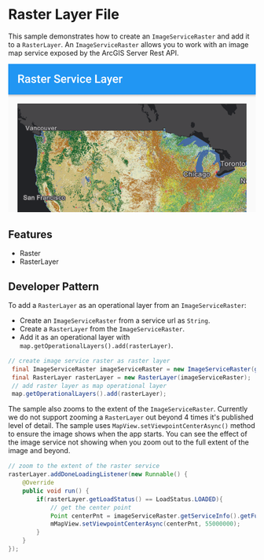 # Raster Layer File
This sample demonstrates how to create an `ImageServiceRaster` and add it to a `RasterLayer`. An `ImageServiceRaster` allows you to work with an image map service exposed by the ArcGIS Server Rest API.

![](raster-layer-service.png)

## Features
- Raster
- RasterLayer

## Developer Pattern
To add a `RasterLayer` as an operational layer from an `ImageServiceRaster`:

- Create an `ImageServiceRaster` from a service url as `String`.
- Create a `RasterLayer` from the `ImageServiceRaster`.
- Add it as an operational layer with `map.getOperationalLayers().add(rasterLayer)`.

```java
// create image service raster as raster layer
 final ImageServiceRaster imageServiceRaster = new ImageServiceRaster(getResources().getString(R.string.image_service_url));
 final RasterLayer rasterLayer = new RasterLayer(imageServiceRaster);
 // add raster layer as map operational layer
 map.getOperationalLayers().add(rasterLayer);
```

The sample also zooms to the extent of the `ImageServiceRaster`.  Currently we do not support zooming a `RasterLayer` out beyond 4 times it's published level of detail. The sample uses `MapView.setViewpointCenterAsync()` method to ensure the image shows when the app starts. You can see the effect of the image service not showing when you zoom out to the full extent of the image and beyond. 

```java
// zoom to the extent of the raster service
rasterLayer.addDoneLoadingListener(new Runnable() {
    @Override
    public void run() {
        if(rasterLayer.getLoadStatus() == LoadStatus.LOADED){
            // get the center point
            Point centerPnt = imageServiceRaster.getServiceInfo().getFullExtent().getCenter();
            mMapView.setViewpointCenterAsync(centerPnt, 55000000);
        }
    }
});
```